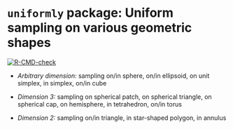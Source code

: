 # `uniformly` package: Uniform sampling on various geometric shapes

<!-- badges: start -->
[![R-CMD-check](https://github.com/stla/uniformly/workflows/R-CMD-check/badge.svg)](https://github.com/stla/uniformly/actions)
<!-- badges: end -->

- *Arbitrary dimension:* sampling on/in sphere, on/in ellipsoid, 
on unit simplex, in simplex, on/in cube

- *Dimension 3:* sampling on spherical patch, on spherical triangle, on 
spherical cap, on hemisphere, in tetrahedron, on/in torus

- *Dimension 2:* sampling on/in triangle, in star-shaped polygon, in annulus

